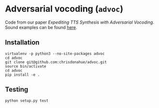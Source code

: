 # Adversarial vocoding (`advoc`)

Code from our paper *Expediting TTS Synthesis with Adversarial Vocoding*. Sound examples can be found [here](https://chrisdonahue.github.io/advoc_examples).

## Installation

```
virtualenv -p python3 --no-site-packages advoc
cd advoc
git clone git@github.com:chrisdonahue/advoc.git
source bin/activate
cd advoc
pip install -e .
```

## Testing

`python setup.py test`

